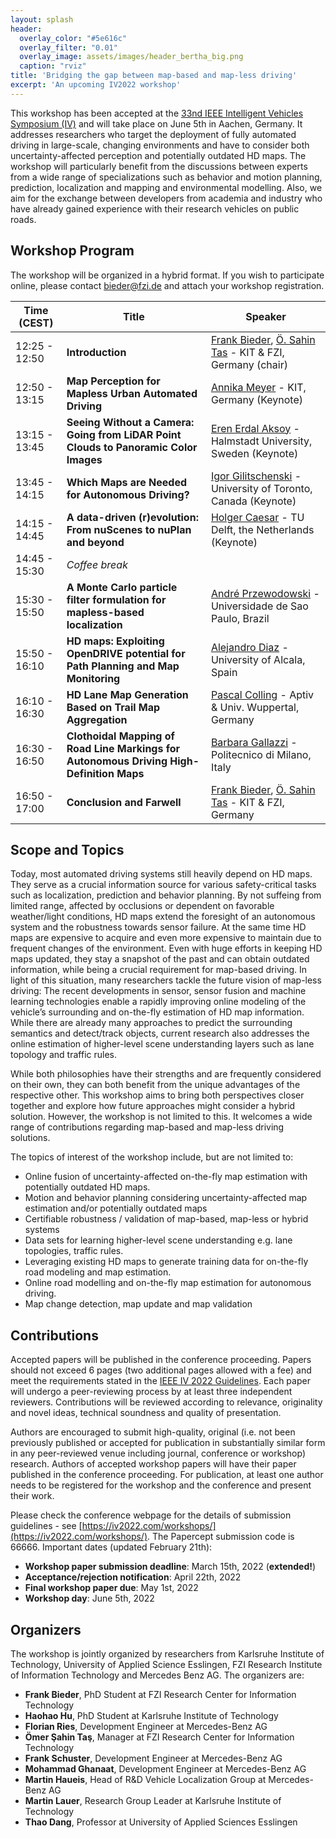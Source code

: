 ```yaml
---
layout: splash
header:
  overlay_color: "#5e616c"
  overlay_filter: "0.01"
  overlay_image: assets/images/header_bertha_big.png
  caption: "rviz"
title: 'Bridging the gap between map-based and map-less driving'
excerpt: 'An upcoming IV2022 workshop'
---
```


This workshop has been accepted at the [33nd IEEE Intelligent Vehicles Symposium (IV)](https://iv2022.com/) and will take place on June 5th in Aachen, Germany. It addresses researchers who target the deployment of fully automated driving in large-scale, changing environments and have to consider both uncertainty-affected perception and potentially outdated HD maps. The workshop will particularly benefit from the discussions between experts from a wide range of specializations such as behavior and motion planning, prediction, localization and mapping and environmental modelling. Also, we aim for the exchange between developers from academia and industry who have already gained experience with their research vehicles on public roads.

## Workshop Program
The workshop will be organized in a hybrid format. If you wish to participate online, please contact bieder@fzi.de and attach your workshop registration. 

|Time (CEST)   | Title                  | Speaker |
|--------------|--------------------------------------|-----------|
|12:25 - 12:50 | **Introduction** | [Frank Bieder](https://www.mrt.kit.edu/mitarbeiter_bieder.php), [Ö. Sahin Tas](https://www.omersahintas.com/) - KIT & FZI, Germany (chair)
|12:50 - 13:15 | **Map Perception for Mapless Urban Automated Driving** | [Annika Meyer](https://www.mrt.kit.edu/mitarbeiter_meyer.php) - KIT, Germany (Keynote)
|13:15 - 13:45 | **Seeing Without a Camera: Going from LiDAR Point Clouds to Panoramic Color Images** | [Eren Erdal Aksoy](https://aksoyeren.github.io/) - Halmstadt University, Sweden (Keynote)
|13:45 - 14:15 | **Which Maps are Needed for Autonomous Driving?** | [Igor Gilitschenski](https://www.gilitschenski.org/igor/) - University of Toronto, Canada (Keynote)
|14:15 - 14:45 | **A data-driven (r)evolution: From nuScenes to nuPlan and beyond** | [Holger Caesar](https://sites.google.com/it-caesar.de/homepage/) - TU Delft, the Netherlands (Keynote)
|14:45 - 15:30 | *Coffee break*
|15:30 - 15:50 | **A Monte Carlo particle filter formulation for mapless-based localization** | [André Przewodowski](https://cabraile.github.io/) - Universidade de Sao Paulo, Brazil
|15:50 - 16:10 | **HD maps: Exploiting OpenDRIVE potential for Path Planning and Map Monitoring** | [Alejandro Diaz](https://scholar.google.com.tr/citations?user=A4Uv_3sAAAAJ&hl=en) - University of Alcala, Spain
|16:10 - 16:30 | **HD Lane Map Generation Based on Trail Map Aggregation** | [Pascal Colling](https://www.researchgate.net/profile/Pascal-Colling-2) - Aptiv & Univ. Wuppertal, Germany
|16:30 - 16:50 | **Clothoidal Mapping of Road Line Markings for Autonomous Driving High-Definition Maps** | [Barbara Gallazzi](https://it.linkedin.com/in/barbara-gallazzi) - Politecnico di Milano, Italy
|16:50 - 17:00 | **Conclusion and Farwell** | [Frank Bieder](https://www.mrt.kit.edu/mitarbeiter_bieder.php), [Ö. Sahin Tas](https://www.omersahintas.com/) - KIT & FZI, Germany




## Scope and Topics

Today, most automated driving systems still heavily depend on HD maps. They serve as a crucial information source for various safety-critical tasks such as localization, prediction and behavior planning. By not suffeing from limited range, affected by occlusions or dependent on favorable weather/light conditions, HD maps extend the foresight of an autonomous system and the robustness towards sensor failure. At the same time HD maps are expensive to acquire and even more expensive to maintain due to frequent changes of the environment. Even with huge efforts in keeping HD maps updated, they stay a snapshot of the past and can obtain outdated information, while being a crucial requirement for map-based driving. In light of this situation, many researchers tackle the future vision of map-less driving: The recent developments in sensor, sensor fusion and machine learning technologies enable a rapidly improving online modeling of the vehicle’s surrounding and on-the-fly estimation of HD map information. While there are already many approaches to predict the surrounding semantics and detect/track objects, current research also addresses the online estimation of higher-level scene understanding layers such as lane topology and traffic rules. 

While both philosophies have their strengths and are frequently considered on their own, they can both benefit from the unique advantages of the respective other. This workshop aims to bring both perspectives closer together and explore how future approaches might consider a hybrid solution. However, the workshop is not limited to this. It welcomes a wide range of contributions regarding map-based and map-less driving solutions.  

The topics of interest of the workshop include, but are not limited to:
- Online fusion of uncertainty-affected on-the-fly map estimation with potentially outdated HD maps.
- Motion and behavior planning considering uncertainty-affected map estimation and/or potentially outdated maps
- Certifiable robustness / validation of map-based, map-less or hybrid systems
- Data sets for learning higher-level scene understanding e.g. lane topologies, traffic rules.
- Leveraging existing HD maps to generate training data for on-the-fly road modeling and map estimation.
- Online road modelling and on-the-fly map estimation for autonomous driving.
- Map change detection, map update and map validation


## Contributions

 Accepted papers will be published in the conference proceeding. Papers should not exceed 6 pages (two additional pages allowed with a fee) and meet the requirements stated in the [IEEE IV 2022 Guidelines](https://iv2022.com/program/review-guidelines/). Each paper will undergo a peer-reviewing process by at least three independent reviewers. Contributions will be reviewed according to relevance, originality and novel ideas, technical soundness and quality of presentation.

Authors are encouraged to submit high-quality, original (i.e. not been previously published or accepted for publication in substantially similar form in any peer-reviewed venue including journal, conference or workshop) research. Authors of accepted workshop papers will have their paper published in the conference proceeding. For publication, at least one author needs to be registered for the workshop and the conference and present their work.

Please check the conference webpage for the details of submission guidelines - see [https://iv2022.com/workshops/](https://iv2022.com/workshops/). The Papercept submission code is 66666. Important dates (updated February 21th):  
- **Workshop paper submission deadline**: March 15th, 2022 (**extended!**)
- **Acceptance/rejection notification**: April 22th, 2022
- **Final workshop paper due**: May 1st, 2022
- **Workshop day**: June 5th, 2022

<!---
While preparing your manuscript, please follow the formatting guidelines of IEEE available here and listed below. Papers submitted to this workshop as well as IV2022 must be original, not previously published or accepted for publication elsewhere, and they must not be submitted to any other event or publication during the entire review process.
-->

## Organizers

The workshop is jointly organized by researchers from Karlsruhe Institute of Technology, University of Applied Science Esslingen, FZI Research Institute of Information Technology and Mercedes Benz AG. The organizers are:

- **Frank Bieder**, PhD Student at FZI Research Center for Information Technology
- **Haohao Hu**, PhD Student at Karlsruhe Institute of Technology
- **Florian Ries**, Development Engineer at Mercedes-Benz AG
- **Ömer Şahin Taş**, Manager at FZI Research Center for Information Technology
- **Frank Schuster**, Development Engineer at Mercedes-Benz AG
- **Mohammad Ghanaat**, Development Engineer at Mercedes-Benz AG
- **Martin Haueis**, Head of R&D Vehicle Localization Group at Mercedes-Benz AG
- **Martin Lauer**, Research Group Leader at Karlsruhe Institute of Technology
- **Thao Dang**, Professor at University of Applied Sciences Esslingen


